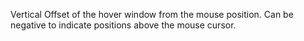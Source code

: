 ﻿Vertical Offset of the hover window from the mouse position. Can be negative to indicate positions above the mouse cursor.